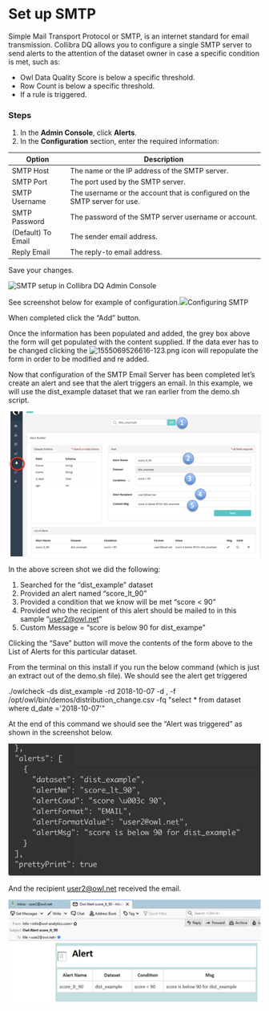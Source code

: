 # Set up SMTP

Simple Mail Transport Protocol or SMTP, is an internet standard for email transmission. Collibra DQ allows you to configure a single SMTP server to send alerts to the attention of the dataset owner in case a specific condition is met, such as:

* Owl Data Quality Score is below a specific threshold.
* Row Count is below a specific threshold.
* If a rule is triggered.

### Steps

1. In the **Admin Console**, click **Alerts**.
2. In the **Configuration** section, enter the required information:

| Option             | Description                                                                |
| ------------------ | -------------------------------------------------------------------------- |
| SMTP Host          | The name or the IP address of the SMTP server.                             |
| SMTP Port          | The port used by the SMTP server.                                          |
| SMTP Username      | The username or the account that is configured on the SMTP server for use. |
| SMTP Password      | The password of the SMTP server username or account.                       |
| (Default) To Email | The sender email address.                                                  |
| Reply Email        | The reply-to email address.                                                |

Save your changes.

![SMTP setup in Collibra DQ Admin Console](../../.gitbook/assets/smtp\_setup.gif)

See screenshot below for example of configuration.![](http://18.204.201.140:8080/xwiki/bin/download/Documentation/Admin%20Guide/Setting%20Up%20SMTP/WebHome/1555069327842-964.png)Configuring SMTP

When completed click the “Add” button.

Once the information has been populated and added, the grey box above the form will get populated with the content supplied. If the data ever has to be changed clicking the ![1555069526616-123.png](http://18.204.201.140:8080/xwiki/bin/download/Documentation/Admin%20Guide/Setting%20Up%20SMTP/WebHome/1555069526616-123.png?width=35\&height=31) icon will repopulate the form in order to be modified and re added.

Now that configuration of the SMTP Email Server has been completed let’s create an alert and see that the alert triggers an email. In this example, we will use the dist\_example dataset that we ran earlier from the demo.sh script.

![](<../../.gitbook/assets/image (107).png>)

In the above screen shot we did the following:

1. Searched for the “dist\_example” dataset
2. Provided an alert named “score\_lt\_90”
3. Provided a condition that we know will be met “score < 90”
4. Provided who the recipient of this alert should be mailed to in this sample “user2@owl.net”
5. Custom Message = “score is below 90 for dist\_exampe”

Clicking the “Save” button will move the contents of the form above to the List of Alerts for this particular dataset.

From the terminal on this install if you run the below command (which is just an extract out of the demo.sh file). We should see the alert get triggered

./owlcheck -ds dist\_example -rd 2018-10-07 -d , -f /opt/owl/bin/demos/distribution\_change.csv -fq "select \* from dataset where d\_date ='2018-10-07'"

At the end of this command we should see the “Alert was triggered” as shown in the screenshot below.

![](<../../.gitbook/assets/image (9).png>)

And the recipient [user2@owl.net](mailto:user2@owl.net) received the email.

![](<../../.gitbook/assets/image (23).png>)
